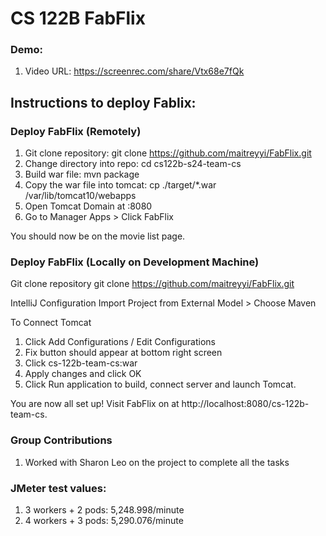 # CS 122B FabFlix

### Demo: 
1. Video URL: https://screenrec.com/share/Vtx68e7fQk

## Instructions to deploy Fablix: 

### Deploy FabFlix (Remotely)
1. Git clone repository: git clone https://github.com/maitreyyi/FabFlix.git
2. Change directory into repo: cd cs122b-s24-team-cs
3. Build war file: mvn package
4. Copy the war file into tomcat: cp ./target/*.war /var/lib/tomcat10/webapps
5. Open Tomcat Domain at <your-amazon-instance-domain>:8080
6. Go to Manager Apps > Click FabFlix

You should now be on the movie list page.

### Deploy FabFlix (Locally on Development Machine)
Git clone repository
git clone https://github.com/maitreyyi/FabFlix.git

IntelliJ Configuration
Import Project from External Model > Choose Maven

To Connect Tomcat
1. Click Add Configurations / Edit Configurations
2. Fix button should appear at bottom right screen
3. Click cs-122b-team-cs:war
4. Apply changes and click OK
5. Click Run application to build, connect server and launch Tomcat.

You are now all set up! Visit FabFlix on at http://localhost:8080/cs-122b-team-cs.

### Group Contributions
1. Worked with Sharon Leo on the project to complete all the tasks

### JMeter test values:
1. 3 workers + 2 pods: 5,248.998/minute
2. 4 workers + 3 pods: 5,290.076/minute
